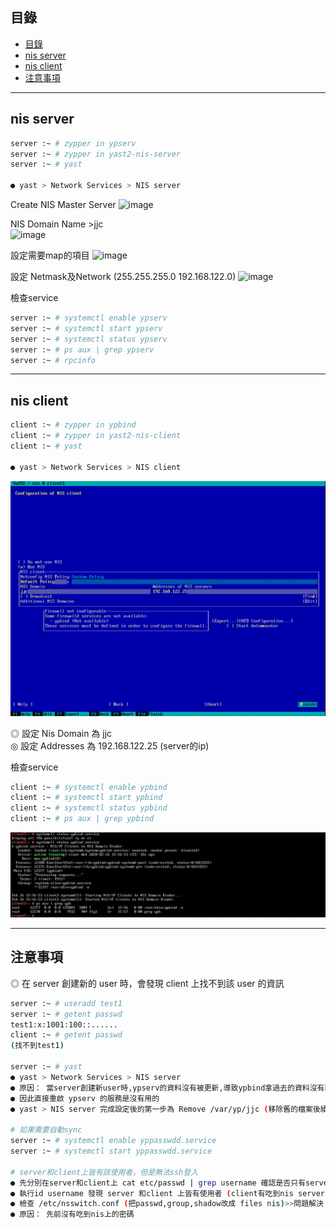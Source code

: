 ## 目錄
* [目錄](#目錄)
* [nis server](#nis-server)
* [nis client](#nis-client)
* [注意事項](#注意事項)
---

## nis server

```bash
server :~ # zypper in ypserv
server :~ # zypper in yast2-nis-server
server :~ # yast

● yast > Network Services > NIS server
```
Create NIS Master Server 
![image](https://github.com/HongScarlet/homework/blob/master/SUSE15%20cluster/img/nis/6-1-1.png)   

NIS Domain Name >jjc  
![image](https://github.com/HongScarlet/homework/blob/master/SUSE15%20cluster/img/nis/6-1-2.png)   

設定需要map的項目
![image](https://github.com/HongScarlet/homework/blob/master/SUSE15%20cluster/img/nis/6-1-3.png)   

設定 Netmask及Network  (255.255.255.0   192.168.122.0)
![image](https://github.com/HongScarlet/homework/blob/master/SUSE15%20cluster/img/nis/6-1-4.png)   

檢查service  

```bash
server :~ # systemctl enable ypserv
server :~ # systemctl start ypserv
server :~ # systemctl status ypserv
server :~ # ps aux | grep ypserv
server :~ # rpcinfo

```

---

## nis client

```bash
client :~ # zypper in ypbind
client :~ # zypper in yast2-nis-client
client :~ # yast

● yast > Network Services > NIS client
```


![image](https://github.com/HongScarlet/homework/blob/master/SUSE15%20cluster/img/nis/6-2-1.png)  

◎ 設定 Nis Domain 為 jjc  
◎ 設定 Addresses 為 192.168.122.25 (server的ip)  

檢查service  

```bash
client :~ # systemctl enable ypbind
client :~ # systemctl start ypbind
client :~ # systemctl status ypbind
client :~ # ps aux | grep ypbind

```
![image](https://github.com/HongScarlet/homework/blob/master/SUSE15%20cluster/img/nis/6-2-2.png)  

---

## 注意事項

◎ 在 server 創建新的 user 時，會發現 client 上找不到該 user 的資訊  
```bash
server :~ # useradd test1
server :~ # getent passwd
test1:x:1001:100::......
client :~ # getent passwd
(找不到test1)

server :~ # yast
● yast > Network Services > NIS server
● 原因： 當server創建新user時,ypserv的資料沒有被更新,導致ypbind拿過去的資料沒有新user
● 因此直接重啟 ypserv 的服務是沒有用的
● yast > NIS server 完成設定後的第一步為 Remove /var/yp/jjc (移除舊的檔案後續在創建新的)

# 如果需要自動sync
server :~ # systemctl enable yppasswdd.service
server :~ # systemctl start yppasswdd.service

# server和client上皆有該使用者，但是無法ssh登入
● 先分別在server和client上 cat etc/passwd | grep username 確認是否只有server上有該使用者
● 執行id username 發現 server 和client 上皆有使用者 (client有吃到nis server的資料>但還是無法ssh登入)
● 檢查 /etc/nsswitch.conf (把passwd,group,shadow改成 files nis)>>問題解決
● 原因： 先前沒有吃到nis上的密碼

```


